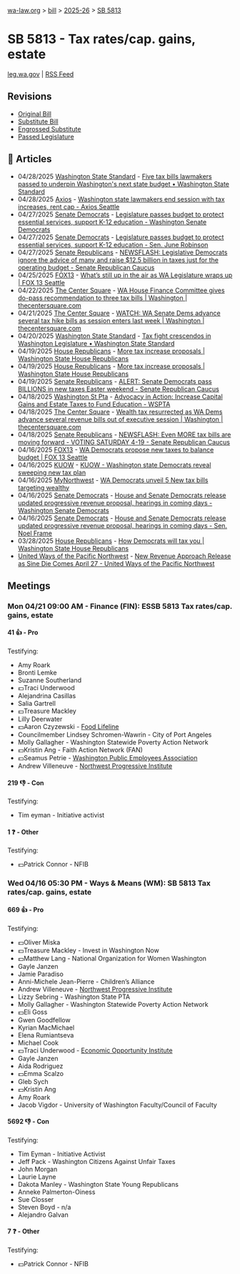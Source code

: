 [wa-law.org](/) > [bill](/bill/) > [2025-26](/bill/2025-26/) > [SB 5813](/bill/2025-26/sb/5813/)

# SB 5813 - Tax rates/cap. gains, estate
[leg.wa.gov](https://app.leg.wa.gov/billsummary?BillNumber=5813&Year=2025&Initiative=false) | [RSS Feed](./rss.xml)

## Revisions
* [Original Bill](1/)
* [Substitute Bill](S/)
* [Engrossed Substitute](S.E/)
* [Passed Legislature](S.PL/)

## 📰 Articles
* 04/28/2025 [Washington State Standard](/org/washington_state_standard/) - [Five tax bills lawmakers passed to underpin Washington's next state budget • Washington State Standard](https://washingtonstatestandard.com/2025/04/28/five-tax-bills-lawmakers-passed-to-underpin-washingtons-next-state-budget/#:~:text=Senate%20Bill%205813)
* 04/28/2025 [Axios](/org/axios/) - [Washington state lawmakers end session with tax increases, rent cap - Axios Seattle](https://www.axios.com/local/seattle/2025/04/28/washington-legislature-tax-increases-rent-cap#:~:text=approved%20increases)
* 04/27/2025 [Senate Democrats](/org/senate_democrats/) - [Legislature passes budget to protect essential services, support K-12 education - Washington Senate Democrats](https://senatedemocrats.wa.gov/blog/2025/04/27/legislature-passes-budget-to-protect-essential-services-support-k-12-education/#:~:text=SB%205813)
* 04/27/2025 [Senate Democrats](/org/senate_democrats/) - [Legislature passes budget to protect essential services, support K-12 education - Sen. June Robinson](https://senatedemocrats.wa.gov/robinson/2025/04/27/legislature-passes-budget-to-protect-essential-services-support-k-12-education/#:~:text=SB%205813)
* 04/27/2025 [Senate Republicans](/org/senate_republicans/) - [NEWSFLASH: Legislative Democrats ignore the advice of many and raise $12.5 billion in taxes just for the operating budget - Senate Republican Caucus](https://src.wastateleg.org/blog/newsflash-legislative-democrats-ignore-advice-many-raise-12-5-billion-taxes-just-operating-budget/#:~:text=(SB%205813))
* 04/25/2025 [FOX13](/org/fox13/) - [What’s still up in the air as WA Legislature wraps up | FOX 13 Seattle](https://www.fox13seattle.com/news/wa-legislature-wraps-up#:~:text=capital%20gains%20and%20estate%20taxes)
* 04/22/2025 [The Center Square](/org/the_center_square/) - [WA House Finance Committee gives do-pass recommendation to three tax bills | Washington | thecentersquare.com](https://www.thecentersquare.com/washington/article_fe3d3c03-f15e-47a8-a12f-9a03d4e2c5e9.html#:~:text=Engrossed%20Senate%20Substitute%20Bill%205813)
* 04/21/2025 [The Center Square](/org/the_center_square/) - [WATCH: WA Senate Dems advance several tax hike bills as session enters last week | Washington | thecentersquare.com](https://www.thecentersquare.com/washington/article_c8387240-c34b-47e5-8962-d6b9e8df665c.html#:~:text=Senate%20Bill%205813)
* 04/20/2025 [Washington State Standard](/org/washington_state_standard/) - [Tax fight crescendos in Washington Legislature • Washington State Standard](https://washingtonstatestandard.com/2025/04/19/tax-fight-crescendos-in-the-washington-legislature/#:~:text=Senate%20Bill%205813)
* 04/19/2025 [House Republicans](/org/house_republicans/) - [More tax increase proposals | Washington State House Republicans](http://houserepublicans.wa.gov/current/more-tax-increase-proposals/#:~:text=Senate%20Bill%205813)
* 04/19/2025 [House Republicans](/org/house_republicans/) - [More tax increase proposals | Washington State House Republicans](https://houserepublicans.wa.gov/current/more-tax-increase-proposals/#:~:text=Senate%20Bill%205813)
* 04/19/2025 [Senate Republicans](/org/senate_republicans/) - [ALERT: Senate Democrats pass BILLIONS in new taxes Easter weekend - Senate Republican Caucus](https://src.wastateleg.org/blog/alert-senate-democrats-pass-18-5-billion-new-taxes-easter-weekend/#:~:text=SB%205813:)
* 04/18/2025 [Washington St Pta](/org/washington_st_pta/) - [Advocacy in Action: Increase Capital Gains and Estate Taxes to Fund Education - WSPTA](https://www.wastatepta.org/advocacy-in-action-increase-capital-gains-and-estate-taxes-to-fund-education/#:~:text=SB%205813)
* 04/18/2025 [The Center Square](/org/the_center_square/) - [Wealth tax resurrected as WA Dems advance several revenue bills out of executive session | Washington | thecentersquare.com](https://www.thecentersquare.com/washington/article_be854af8-92b3-406d-80a6-40dd0717b824.html#:~:text=Senate%20Bill%205813)
* 04/18/2025 [Senate Republicans](/org/senate_republicans/) - [NEWSFLASH: Even MORE tax bills are moving forward - VOTING SATURDAY 4-19 - Senate Republican Caucus](https://src.wastateleg.org/blog/newsflash-even-tax-bills-moving-forward-voting-tomorrow/#:~:text=SB%205813:)
* 04/16/2025 [FOX13](/org/fox13/) - [WA Democrats propose new taxes to balance budget | FOX 13 Seattle](https://www.fox13seattle.com/news/wa-democrats-propose-new-taxes#:~:text=Senate%20Bill%205813)
* 04/16/2025 [KUOW](/org/kuow/) - [KUOW - Washington state Democrats reveal sweeping new tax plan](https://www.kuow.org/stories/democrats-in-washington-legislature-reveal-sweeping-new-tax-plan#:~:text=capital%20gains%20taxes)
* 04/16/2025 [MyNorthwest](/org/mynorthwest/) - [WA Democrats unveil 5 New tax bills targeting wealthy](https://mynorthwest.com/mynorthwest-politics/democrats-tax-bills/4076327#:~:text=Senate%20Bill%205813)
* 04/16/2025 [Senate Democrats](/org/senate_democrats/) - [House and Senate Democrats release updated progressive revenue proposal, hearings in coming days - Washington Senate Democrats](https://senatedemocrats.wa.gov/blog/2025/04/15/house-and-senate-democrats-release-updated-progressive-revenue-proposal-hearings-in-coming-days/#:~:text=SB%205813)
* 04/16/2025 [Senate Democrats](/org/senate_democrats/) - [House and Senate Democrats release updated progressive revenue proposal, hearings in coming days - Sen. Noel Frame](https://senatedemocrats.wa.gov/frame/2025/04/15/house-and-senate-democrats-release-updated-progressive-revenue-proposal-hearings-in-coming-days/#:~:text=SB%205813)
* 03/28/2025 [House Republicans](/org/house_republicans/) - [How Democrats will tax you | Washington State House Republicans](https://houserepublicans.wa.gov/how-democrats-will-tax-you/#:~:text=Senate%20Bill%205813%20|%20Capital%20gains%20income%20and%20death%20taxes)
* [United Ways of the Pacific Northwest](/org/united_ways_of_the_pacific_northwest/) - [New Revenue Approach Release as Sine Die Comes April 27 - United Ways of the Pacific Northwest](https://www.uwpnw.org/legupdate04212025#:~:text=SB%205813)

## Meetings
### Mon 04/21 09:00 AM - Finance (FIN): ESSB 5813 Tax rates/cap. gains, estate
#### 41 👍 - Pro
Testifying:
* Amy Roark
* Bronti Lemke
* Suzanne Southerland
* 💵Traci Underwood
* Alejandrina Casillas
* Salia Gartrell
* 💵Treasure Mackley
* Lilly Deerwater
* 💵Aaron Czyzewski - [Food Lifeline](/org/food_lifeline/)
* Councilmember Lindsey Schromen-Wawrin - City of Port Angeles
* Molly Gallagher - Washington Statewide Poverty Action Network
* 💵Kristin Ang - Faith Action Network (FAN)
* 💵Seamus Petrie - [Washington Public Employees Association](/org/washington_public_employees_association/)
* Andrew Villeneuve - [Northwest Progressive Institute](/org/northwest_progressive_institute/)

#### 219 👎 - Con
Testifying:
* Tim eyman - Initiative activist

#### 1 ❓ - Other
Testifying:
* 💵Patrick Connor - NFIB

### Wed 04/16 05:30 PM - Ways & Means (WM): SB 5813 Tax rates/cap. gains, estate
#### 669 👍 - Pro
Testifying:
* 💵Oliver Miska
* 💵Treasure Mackley - Invest in Washington Now
* 💵Matthew Lang - National Organization for Women Washington
* Gayle Janzen
* Jamie Paradiso
* Anni-Michele Jean-Pierre - Children’s Alliance
* Andrew Villeneuve - [Northwest Progressive Institute](/org/northwest_progressive_institute/)
* Lizzy Sebring - Washington State PTA
* Molly Gallagher - Washington Statewide Poverty Action Network
* 💵Eli Goss
* Gwen Goodfellow
* Kyrian MacMichael
* Elena Rumiantseva
* Michael Cook
* 💵Traci Underwood - [Economic Opportunity Institute](/org/economic_opportunity_institute/)
* Gayle Janzen
* Aida Rodriguez
* 💵Emma Scalzo
* Gleb Sych
* 💵Kristin Ang
* Amy Roark
* Jacob Vigdor - University of Washington Faculty/Council of Faculty

#### 5692 👎 - Con
Testifying:
* Tim Eyman - Initiative Activist
* Jeff Pack - Washington Citizens Against Unfair Taxes
* John Morgan
* Laurie Layne
* Dakota Manley - Washington State Young Republicans
* Anneke Palmerton-Oiness
* Sue Closser
* Steven Boyd - n/a
* Alejandro Galvan

#### 7 ❓ - Other
Testifying:
* 💵Patrick Connor - NFIB
